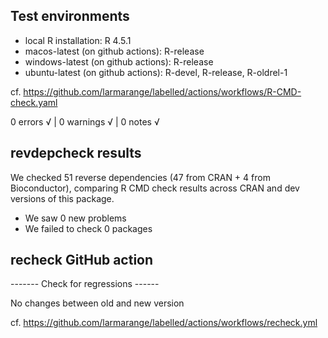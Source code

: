 ## Test environments

* local R installation: R 4.5.1
* macos-latest (on github actions): R-release
* windows-latest (on github actions): R-release
* ubuntu-latest (on github actions): R-devel, R-release, R-oldrel-1

cf. https://github.com/larmarange/labelled/actions/workflows/R-CMD-check.yaml

0 errors √ | 0 warnings √ | 0 notes √

## revdepcheck results

We checked 51 reverse dependencies (47 from CRAN + 4 from Bioconductor), comparing R CMD check results across CRAN and dev versions of this package.

 * We saw 0 new problems
 * We failed to check 0 packages
 
## recheck GitHub action

------- Check for regressions ------

No changes between old and new version

cf. https://github.com/larmarange/labelled/actions/workflows/recheck.yml
